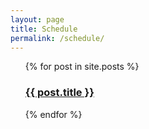 ```yaml
---
layout: page
title: Schedule
permalink: /schedule/
---
```


<ul>
  {% for post in site.posts %}
    <h3>
      <a href="/dc2021{{ post.url }}">{{ post.title }}</a>
    </h3>
  {% endfor %}
</ul>

